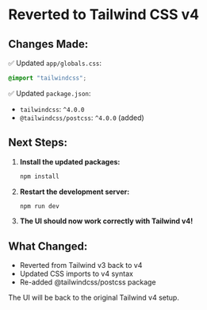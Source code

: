 # Reverted to Tailwind CSS v4

## Changes Made:

✅ Updated `app/globals.css`:
```css
@import "tailwindcss";
```

✅ Updated `package.json`:
- `tailwindcss`: `^4.0.0`
- `@tailwindcss/postcss`: `^4.0.0` (added)

## Next Steps:

1. **Install the updated packages:**
   ```bash
   npm install
   ```

2. **Restart the development server:**
   ```bash
   npm run dev
   ```

3. **The UI should now work correctly with Tailwind v4!**

## What Changed:
- Reverted from Tailwind v3 back to v4
- Updated CSS imports to v4 syntax
- Re-added @tailwindcss/postcss package

The UI will be back to the original Tailwind v4 setup.
